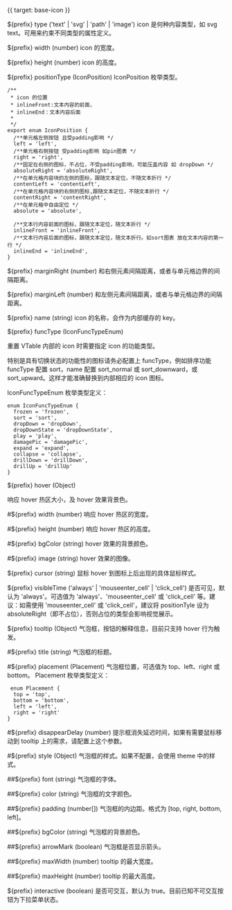 {{ target: base-icon }}

${prefix} type ('text' | 'svg' | 'path' | 'image')
icon 是何种内容类型，如 svg text。可用来约束不同类型的属性定义。

${prefix} width (number)
icon 的宽度。

${prefix} height (number)
icon 的高度。

${prefix} positionType (IconPosition)
IconPosition 枚举类型。

```
/**
 * icon 的位置
 * inlineFront:文本内容的前面，
 * inlineEnd：文本内容后面
 *
 */
export enum IconPosition {
  /**单元格左侧按钮 且受padding影响 */
  left = 'left',
  /**单元格右侧按钮 受padding影响 如pin图表 */
  right = 'right',
  /**固定在右侧的图标，不占位，不受padding影响，可能压盖内容 如 dropDown */
  absoluteRight = 'absoluteRight',
  /**在单元格内容块的左侧的图标，跟随文本定位，不随文本折行 */
  contentLeft = 'contentLeft',
  /**在单元格内容块的右侧的图标,跟随文本定位，不随文本折行 */
  contentRight = 'contentRight',
  /**在单元格中自由定位 */
  absolute = 'absolute',

  /**文本行内容前面的图标，跟随文本定位，随文本折行 */
  inlineFront = 'inlineFront',
  /**文本行内容后面的图标，跟随文本定位，随文本折行。如sort图表 放在文本内容的第一行 */
  inlineEnd = 'inlineEnd',
}
```

${prefix} marginRight (number)
和右侧元素间隔距离，或者与单元格边界的间隔距离。

${prefix} marginLeft (number)
和左侧元素间隔距离，或者与单元格边界的间隔距离。

${prefix} name (string)
icon 的名称，会作为内部缓存的 key。

${prefix} funcType (IconFuncTypeEnum)

重置 VTable 内部的 icon 时需要指定 icon 的功能类型。

特别是具有切换状态的功能性的图标请务必配置上 funcType，例如排序功能 funcType 配置 sort，name 配置 sort_normal 或 sort_downward，或 sort_upward。这样才能准确替换到内部相应的 icon 图标。

IconFuncTypeEnum 枚举类型定义：

```
enum IconFuncTypeEnum {
  frozen = 'frozen',
  sort = 'sort',
  dropDown = 'dropDown',
  dropDownState = 'dropDownState',
  play = 'play',
  damagePic = 'damagePic',
  expand = 'expand',
  collapse = 'collapse',
  drillDown = 'drillDown',
  drillUp = 'drillUp'
}
```

${prefix} hover (Object)

响应 hover 热区大小，及 hover 效果背景色。

#${prefix} width (number)
响应 hover 热区的宽度。

#${prefix} height (number)
响应 hover 热区的高度。

#${prefix} bgColor (string)
hover 效果的背景颜色。

#${prefix} image (string)
hover 效果的图像。

${prefix} cursor (string)
鼠标 hover 到图标上后出现的具体鼠标样式。

${prefix} visibleTime ('always' | 'mouseenter_cell' | 'click_cell')
是否可见，默认为 'always'。可选值为 'always'、'mouseenter_cell' 或 'click_cell' 等。建议：如需使用 'mouseenter_cell' 或 'click_cell'，建议将 positionTyle 设为 absoluteRight（即不占位），否则占位的类型会影响视觉展示。

${prefix} tooltip (Object)
气泡框，按钮的解释信息，目前只支持 hover 行为触发。

#${prefix} title (string)
气泡框的标题。

#${prefix} placement (Placement)
气泡框位置，可选值为 top、left、right 或 bottom。
Placement 枚举类型定义：

```
 enum Placement {
  top = 'top',
  bottom = 'bottom',
  left = 'left',
  right = 'right'
}
```

#${prefix} disappearDelay (number)
提示框消失延迟时间，如果有需要鼠标移动到 tooltip 上的需求，请配置上这个参数。

#${prefix} style (Object)
气泡框的样式。如果不配置，会使用 theme 中的样式。

##${prefix} font (string)
气泡框的字体。

##${prefix} color (string)
气泡框的文字颜色。

##${prefix} padding (number[])
气泡框的内边距。格式为 [top, right, bottom, left]。

##${prefix} bgColor (string)
气泡框的背景颜色。

##${prefix} arrowMark (boolean)
气泡框是否显示箭头。

##${prefix} maxWidth (number)
tooltip 的最大宽度。

##${prefix} maxHeight (number)
tooltip 的最大高度。

${prefix} interactive (boolean)
是否可交互，默认为 true。目前已知不可交互按钮为下拉菜单状态。
